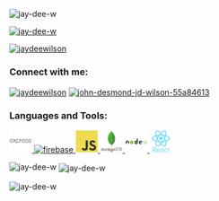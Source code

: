 <p align="left"> <img src="https://komarev.com/ghpvc/?username=jay-dee-w&label=Profile%20views&color=0e75b6&style=flat" alt="jay-dee-w" /> </p>

<p align="left"> <a href="https://github.com/ryo-ma/github-profile-trophy"><img src="https://github-profile-trophy.vercel.app/?username=jay-dee-w" alt="jay-dee-w" /></a> </p>

<p align="left"> <a href="https://twitter.com/jaydeewilson" target="blank"><img src="https://img.shields.io/twitter/follow/jaydeewilson?logo=twitter&style=for-the-badge" alt="jaydeewilson" /></a> </p>

<h3 align="left">Connect with me:</h3>
<p align="left">
<a href="https://twitter.com/jaydeewilson" target="blank"><img align="center" src="https://raw.githubusercontent.com/rahuldkjain/github-profile-readme-generator/master/src/images/icons/Social/twitter.svg" alt="jaydeewilson" height="30" width="40" /></a>
  <a href="https://linkedin.com/in/john-desmond-jd-wilson-55a84613" target="blank"><img align="center" src="https://raw.githubusercontent.com/rahuldkjain/github-profile-readme-generator/master/src/images/icons/Social/linked-in-alt.svg" alt="john-desmond-jd-wilson-55a84613" height="30" width="40" /></a>
</p>

<h3 align="left">Languages and Tools:</h3>
<p align="left"> <a href="https://expressjs.com" target="_blank"> <img src="https://raw.githubusercontent.com/devicons/devicon/master/icons/express/express-original-wordmark.svg" alt="express" width="40" height="40"/> </a> <a href="https://firebase.google.com/" target="_blank"> <img src="https://www.vectorlogo.zone/logos/firebase/firebase-icon.svg" alt="firebase" width="40" height="40"/> </a> <a href="https://developer.mozilla.org/en-US/docs/Web/JavaScript" target="_blank"> <img src="https://raw.githubusercontent.com/devicons/devicon/master/icons/javascript/javascript-original.svg" alt="javascript" width="40" height="40"/> </a> <a href="https://www.mongodb.com/" target="_blank"> <img src="https://raw.githubusercontent.com/devicons/devicon/master/icons/mongodb/mongodb-original-wordmark.svg" alt="mongodb" width="40" height="40"/> </a> <a href="https://nodejs.org" target="_blank"> <img src="https://raw.githubusercontent.com/devicons/devicon/master/icons/nodejs/nodejs-original-wordmark.svg" alt="nodejs" width="40" height="40"/> </a> <a href="https://reactjs.org/" target="_blank"> <img src="https://raw.githubusercontent.com/devicons/devicon/master/icons/react/react-original-wordmark.svg" alt="react" width="40" height="40"/> </a> </p>

<p><img align="left" src="https://github-readme-stats.vercel.app/api/top-langs?username=jay-dee-w&show_icons=true&locale=en&layout=compact" alt="jay-dee-w" /></p>

<p>&nbsp;<img align="center" src="https://github-readme-stats.vercel.app/api?username=jay-dee-w&show_icons=true&locale=en" alt="jay-dee-w" /></p>

<p><img align="center" src="https://github-readme-streak-stats.herokuapp.com/?user=jay-dee-w&" alt="jay-dee-w" /></p>

